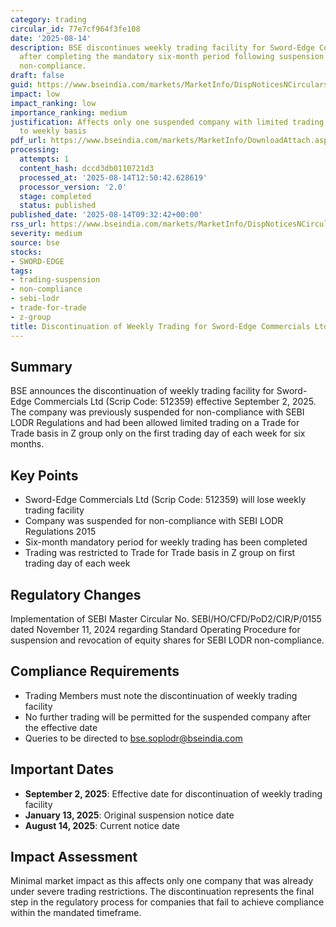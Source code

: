 ```yaml
---
category: trading
circular_id: 77e7cf964f3fe108
date: '2025-08-14'
description: BSE discontinues weekly trading facility for Sword-Edge Commercials Ltd
  after completing the mandatory six-month period following suspension for SEBI LODR
  non-compliance.
draft: false
guid: https://www.bseindia.com/markets/MarketInfo/DispNoticesNCirculars.aspx?Noticeid={C4A3C62C-6711-49DB-A781-14F011289EA9}&noticeno=20250814-12&dt=08/14/2025&icount=12&totcount=44&flag=0
impact: low
impact_ranking: low
importance_ranking: medium
justification: Affects only one suspended company with limited trading already restricted
  to weekly basis
pdf_url: https://www.bseindia.com/markets/MarketInfo/DownloadAttach.aspx?id=20250814-12&attachedId=
processing:
  attempts: 1
  content_hash: dccd3db0110721d3
  processed_at: '2025-08-14T12:50:42.628619'
  processor_version: '2.0'
  stage: completed
  status: published
published_date: '2025-08-14T09:32:42+00:00'
rss_url: https://www.bseindia.com/markets/MarketInfo/DispNoticesNCirculars.aspx?Noticeid={C4A3C62C-6711-49DB-A781-14F011289EA9}&noticeno=20250814-12&dt=08/14/2025&icount=12&totcount=44&flag=0
severity: medium
source: bse
stocks:
- SWORD-EDGE
tags:
- trading-suspension
- non-compliance
- sebi-lodr
- trade-for-trade
- z-group
title: Discontinuation of Weekly Trading for Sword-Edge Commercials Ltd Due to Non-Compliance
---
```


## Summary

BSE announces the discontinuation of weekly trading facility for Sword-Edge Commercials Ltd (Scrip Code: 512359) effective September 2, 2025. The company was previously suspended for non-compliance with SEBI LODR Regulations and had been allowed limited trading on a Trade for Trade basis in Z group only on the first trading day of each week for six months.

## Key Points

- Sword-Edge Commercials Ltd (Scrip Code: 512359) will lose weekly trading facility
- Company was suspended for non-compliance with SEBI LODR Regulations 2015
- Six-month mandatory period for weekly trading has been completed
- Trading was restricted to Trade for Trade basis in Z group on first trading day of each week

## Regulatory Changes

Implementation of SEBI Master Circular No. SEBI/HO/CFD/PoD2/CIR/P/0155 dated November 11, 2024 regarding Standard Operating Procedure for suspension and revocation of equity shares for SEBI LODR non-compliance.

## Compliance Requirements

- Trading Members must note the discontinuation of weekly trading facility
- No further trading will be permitted for the suspended company after the effective date
- Queries to be directed to bse.soplodr@bseindia.com

## Important Dates

- **September 2, 2025**: Effective date for discontinuation of weekly trading facility
- **January 13, 2025**: Original suspension notice date
- **August 14, 2025**: Current notice date

## Impact Assessment

Minimal market impact as this affects only one company that was already under severe trading restrictions. The discontinuation represents the final step in the regulatory process for companies that fail to achieve compliance within the mandated timeframe.